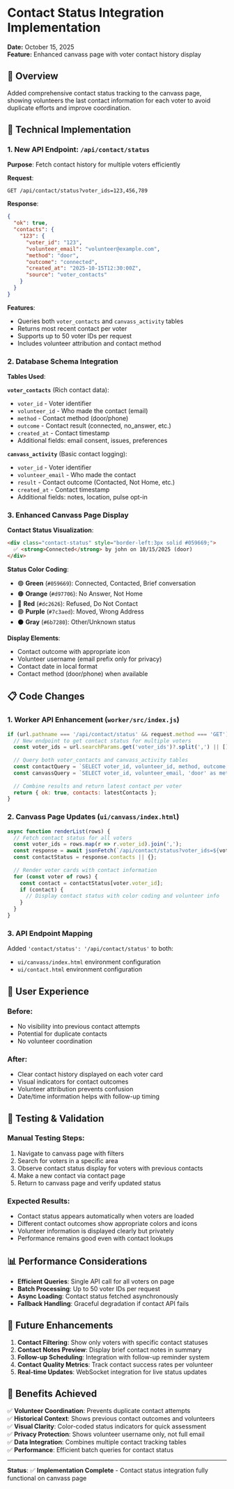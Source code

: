 # Contact Status Integration Implementation
**Date:** October 15, 2025  
**Feature:** Enhanced canvass page with voter contact history display

## 🎯 **Overview**

Added comprehensive contact status tracking to the canvass page, showing volunteers the last contact information for each voter to avoid duplicate efforts and improve coordination.

## 🔧 **Technical Implementation**

### **1. New API Endpoint: `/api/contact/status`**

**Purpose**: Fetch contact history for multiple voters efficiently

**Request**: 
```
GET /api/contact/status?voter_ids=123,456,789
```

**Response**:
```json
{
  "ok": true,
  "contacts": {
    "123": {
      "voter_id": "123",
      "volunteer_email": "volunteer@example.com", 
      "method": "door",
      "outcome": "connected",
      "created_at": "2025-10-15T12:30:00Z",
      "source": "voter_contacts"
    }
  }
}
```

**Features**:
- Queries both `voter_contacts` and `canvass_activity` tables
- Returns most recent contact per voter
- Supports up to 50 voter IDs per request
- Includes volunteer attribution and contact method

### **2. Database Schema Integration**

**Tables Used**:

**`voter_contacts`** (Rich contact data):
- `voter_id` - Voter identifier
- `volunteer_id` - Who made the contact (email)
- `method` - Contact method (door/phone)
- `outcome` - Contact result (connected, no_answer, etc.)
- `created_at` - Contact timestamp
- Additional fields: email consent, issues, preferences

**`canvass_activity`** (Basic contact logging):
- `voter_id` - Voter identifier  
- `volunteer_email` - Who made the contact
- `result` - Contact outcome (Contacted, Not Home, etc.)
- `created_at` - Contact timestamp
- Additional fields: notes, location, pulse opt-in

### **3. Enhanced Canvass Page Display**

**Contact Status Visualization**:
```html
<div class="contact-status" style="border-left:3px solid #059669;">
  ✅ <strong>Connected</strong> by john on 10/15/2025 (door)
</div>
```

**Status Color Coding**:
- 🟢 **Green** (`#059669`): Connected, Contacted, Brief conversation
- 🟠 **Orange** (`#d97706`): No Answer, Not Home
- 🔴 **Red** (`#dc2626`): Refused, Do Not Contact
- 🟣 **Purple** (`#7c3aed`): Moved, Wrong Address
- ⚫ **Gray** (`#6b7280`): Other/Unknown status

**Display Elements**:
- Contact outcome with appropriate icon
- Volunteer username (email prefix only for privacy)
- Contact date in local format
- Contact method (door/phone) when available

## 📋 **Code Changes**

### **1. Worker API Enhancement** (`worker/src/index.js`)

```javascript
if (url.pathname === '/api/contact/status' && request.method === 'GET') {
  // New endpoint to get contact status for multiple voters
  const voter_ids = url.searchParams.get('voter_ids')?.split(',') || [];
  
  // Query both voter_contacts and canvass_activity tables
  const contactQuery = `SELECT voter_id, volunteer_id, method, outcome, created_at FROM voter_contacts WHERE voter_id IN (${placeholders})`;
  const canvassQuery = `SELECT voter_id, volunteer_email, 'door' as method, result as outcome, created_at FROM canvass_activity WHERE voter_id IN (${placeholders})`;
  
  // Combine results and return latest contact per voter
  return { ok: true, contacts: latestContacts };
}
```

### **2. Canvass Page Updates** (`ui/canvass/index.html`)

```javascript
async function renderList(rows) {
  // Fetch contact status for all voters
  const voter_ids = rows.map(r => r.voter_id).join(',');
  const response = await jsonFetch(`/api/contact/status?voter_ids=${voter_ids}`);
  const contactStatus = response.contacts || {};
  
  // Render voter cards with contact information
  for (const voter of rows) {
    const contact = contactStatus[voter.voter_id];
    if (contact) {
      // Display contact status with color coding and volunteer info
    }
  }
}
```

### **3. API Endpoint Mapping**

Added `'contact/status': '/api/contact/status'` to both:
- `ui/canvass/index.html` environment configuration
- `ui/contact.html` environment configuration

## 🎯 **User Experience**

### **Before**:
- No visibility into previous contact attempts
- Potential for duplicate contacts
- No volunteer coordination

### **After**:
- Clear contact history displayed on each voter card
- Visual indicators for contact outcomes
- Volunteer attribution prevents confusion
- Date/time information helps with follow-up timing

## 🧪 **Testing & Validation**

### **Manual Testing Steps**:
1. Navigate to canvass page with filters
2. Search for voters in a specific area
3. Observe contact status display for voters with previous contacts
4. Make a new contact via contact page
5. Return to canvass page and verify updated status

### **Expected Results**:
- Contact status appears automatically when voters are loaded
- Different contact outcomes show appropriate colors and icons
- Volunteer information is displayed clearly but privately
- Performance remains good even with contact lookups

## 📊 **Performance Considerations**

- **Efficient Queries**: Single API call for all voters on page
- **Batch Processing**: Up to 50 voter IDs per request
- **Async Loading**: Contact status fetched asynchronously
- **Fallback Handling**: Graceful degradation if contact API fails

## 🔮 **Future Enhancements**

1. **Contact Filtering**: Show only voters with specific contact statuses
2. **Contact Notes Preview**: Display brief contact notes in summary
3. **Follow-up Scheduling**: Integration with follow-up reminder system
4. **Contact Quality Metrics**: Track contact success rates per volunteer
5. **Real-time Updates**: WebSocket integration for live status updates

## 🎉 **Benefits Achieved**

✅ **Volunteer Coordination**: Prevents duplicate contact attempts  
✅ **Historical Context**: Shows previous contact outcomes and volunteers  
✅ **Visual Clarity**: Color-coded status indicators for quick assessment  
✅ **Privacy Protection**: Shows volunteer username only, not full email  
✅ **Data Integration**: Combines multiple contact tracking tables  
✅ **Performance**: Efficient batch queries for contact status  

---

**Status**: ✅ **Implementation Complete** - Contact status integration fully functional on canvass page